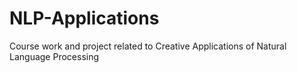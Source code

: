 # NLP-Applications
Course work and project related to Creative Applications of Natural Language Processing
